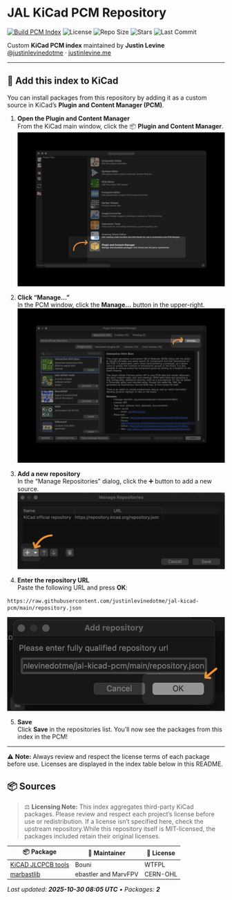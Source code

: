 # JAL KiCad PCM Repository

[![Build PCM Index](https://github.com/justinlevinedotme/jal-kicad-pcm/actions/workflows/build-pcm.yml/badge.svg)](https://github.com/justinlevinedotme/jal-kicad-pcm/actions/workflows/build-pcm.yml)
![License](https://img.shields.io/github/license/justinlevinedotme/jal-kicad-pcm?color=blue)
![Repo Size](https://img.shields.io/github/repo-size/justinlevinedotme/jal-kicad-pcm)
![Stars](https://img.shields.io/github/stars/justinlevinedotme/jal-kicad-pcm?style=social)
![Last Commit](https://img.shields.io/github/last-commit/justinlevinedotme/jal-kicad-pcm?color=green)

Custom **KiCad PCM index** maintained by **Justin Levine**  
[@justinlevinedotme](https://github.com/justinlevinedotme) · [justinlevine.me](https://www.justinlevine.me)

---

## 🚀 Add this index to KiCad

You can install packages from this repository by adding it as a custom source in KiCad’s **Plugin and Content Manager (PCM)**.

1. **Open the Plugin and Content Manager**  
   From the KiCad main window, click the 📦 **Plugin and Content Manager**.  
   ![Step 1](docs/1.png)

2. **Click “Manage…”**  
   In the PCM window, click the **Manage…** button in the upper-right.  
   ![Step 2](docs/2.png)

3. **Add a new repository**  
   In the “Manage Repositories” dialog, click the ➕ button to add a new source.  
   ![Step 3](docs/3.png)

4. **Enter the repository URL**  
   Paste the following URL and press **OK**:

```text
https://raw.githubusercontent.com/justinlevinedotme/jal-kicad-pcm/main/repository.json
```

![Step 4](docs/4.png)

5. **Save**  
   Click **Save** in the repositories list. You’ll now see the packages from this index in the PCM!

---

⚠️ **Note:** Always review and respect the license terms of each package before use. Licenses are displayed in the index table below in this README.

## 📦 Sources

<!-- AUTO-INDEX:START -->

> ⚖️ **Licensing Note:** This index aggregates third-party KiCad packages. Please review and respect each project’s license before use or redistribution. If a license isn’t specified here, check the upstream repository.While this repository itself is MIT-licensed, the packages included retain their original licenses.

| 📦 Package | 👤 Maintainer | 🧾 License |
|---|---|---|
| [KiCAD JLCPCB tools](https://github.com/bouni/kicad-jlcpcb-tools) | Bouni | WTFPL |
| [marbastlib](https://github.com/ebastler/marbastlib) | ebastler and MarvFPV | CERN-OHL |

_Last updated: **2025-10-30 08:05 UTC** • Packages: **2**_
<!-- AUTO-INDEX:END -->
